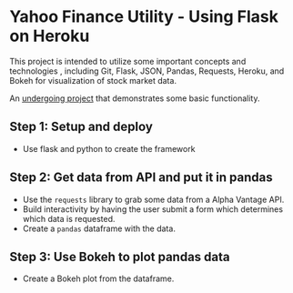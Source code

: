 # Yahoo Finance Utility - Using Flask on Heroku

This project is intended to utilize some important concepts and
technologies , including Git, Flask, JSON, Pandas,
Requests, Heroku, and Bokeh for visualization of stock market data.

An [undergoing project](https://yfutility.herokuapp.com/send) that demonstrates some basic functionality.

## Step 1: Setup and deploy
- Use flask and python to create the framework

## Step 2: Get data from API and put it in pandas
- Use the `requests` library to grab some data from a Alpha Vantage API. 
- Build interactivity by having the user submit a form which determines which data is requested.
- Create a `pandas` dataframe with the data.

## Step 3: Use Bokeh to plot pandas data
- Create a Bokeh plot from the dataframe.
